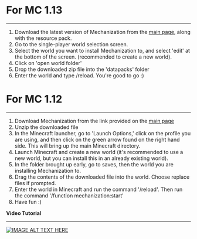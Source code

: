 # For MC 1.13
***
1. Download the latest version of Mechanization from the [main page](https://github.com/ImCoolYeah105/Mechanization), along with the resource pack.
2. Go to the single-player world selection screen.
3. Select the world you want to install Mechanization to, and select 'edit' at the bottom of the screen. (recommended to create a new world).
4. Click on 'open world folder'
5. Drop the downloaded zip file into the 'datapacks' folder
6. Enter the world and type /reload. You're good to go :)

# For MC 1.12
***
1. Download Mechanization from the link provided on the [main page](https://github.com/ImCoolYeah105/Mechanization)
2. Unzip the downloaded file
3. In the Minecraft launcher, go to 'Launch Options,' click on the profile you are using, and then click on the green arrow found on the right hand side. This will bring up the main Minecraft directory.
4. Launch Minecraft and create a new world (it's recommended to use a new world, but you can install this in an already existing world).
5. In the folder brought up early, go to saves, then the world you are installing Mechanization to.
6. Drag the contents of the downloaded file into the world. Choose replace files if prompted.
7. Enter the world in Minecraft and run the command '/reload'. Then run the command '/function mechanization:start'
8. Have fun :)

**Video Tutorial**
***
[![IMAGE ALT TEXT HERE](https://img.youtube.com/vi/DR28xsr1A4c/0.jpg)](https://www.youtube.com/watch?v=DR28xsr1A4c)